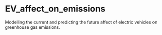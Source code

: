 # EV_affect_on_emissions
Modelling the current and predicting the future affect of electric vehicles on greenhouse gas emissions.
